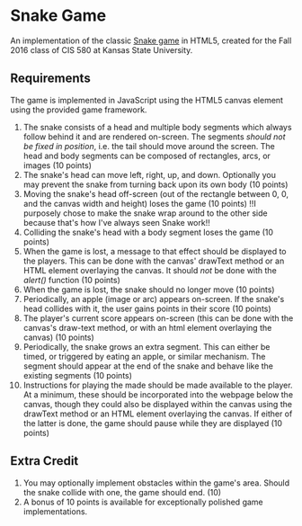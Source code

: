 # Snake Game
An implementation of the classic [Snake game](https://en.wikipedia.org/wiki/Snake_(video_game)) in HTML5,
created for the Fall 2016 class of CIS 580 at Kansas State University.

## Requirements
The game is implemented in JavaScript using the HTML5 canvas element using the provided game framework.

1. The snake consists of a head and multiple body segments which always follow behind it and are rendered on-screen. The segments _should not be fixed in position_, i.e. the tail should move around the screen.  The head and body segments can be composed of rectangles, arcs, or images (10 points)
2. The snake's head can move left, right, up, and down. Optionally you may prevent the snake from turning back upon its own body (10 points)
3. Moving the snake's head off-screen (out of the rectangle between 0, 0, and the canvas width and height) loses the game (10 points) !!I purposely chose to make the snake wrap around to the other side because that's how I've always seen Snake work!!
4. Colliding the snake's head with a body segment loses the game (10 points)
5. When the game is lost, a message to that effect should be displayed to the players.  This can be done with the canvas' drawText method or an HTML element overlaying the canvas.  It should _not_ be done with the _alert()_ function (10 points)
6. When the game is lost, the snake should no longer move (10 points)
7. Periodically, an apple (image or arc) appears on-screen.  If the snake's head collides with it, the user gains points in their score (10 points)
8. The player's current score appears on-screen (this can be done with the canvas's draw-text method, or with an html element overlaying the canvas) (10 points)
9. Periodically, the snake grows an extra segment.  This can either be timed, or triggered by eating an apple, or similar mechanism.  The segment should appear at the end of the snake and behave like the existing segments (10 points)
10. Instructions for playing the made should be made available to the player. At a minimum, these should be incorporated into the webpage below the canvas, though they could also be displayed within the canvas using the drawText method or an HTML element overlaying the canvas.  If either of the latter is done, the game should pause while they are displayed (10 points)

## Extra Credit
1. You may optionally implement obstacles within the game's area.  Should the snake collide with one, the game should end. (10)
2. A bonus of 10 points is available for exceptionally polished game implementations.
